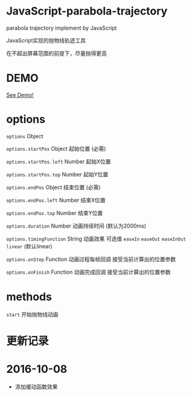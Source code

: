 # JavaScript-parabola-trajectory
parabola trajectory implement by JavaScript

JavaScript实现的抛物线轨迹工具

在不超出屏幕范围的前提下，尽量抛得更高

# DEMO

[See Demo!](http://codepen.io/musiq/pen/EgvdyE)

# options

`options` Object


`options.startPos` Object 起始位置 (必需)

`options.startPos.left` Number 起始X位置

`options.startPos.top` Number 起始Y位置


`options.endPos` Object 结束位置 (必需)

`options.endPos.left` Number 结束X位置

`options.endPos.top` Number 结束Y位置


`options.duration` Number 动画持续时间 (默认为2000ms)

`options.timingFunction` String 动画效果 可选值 `easeIn` `easeOut` `easeInOut` `linear` (默认linear)

`options.onStep` Function 动画过程每帧回调 接受当前计算出的位置参数

`options.onFinish` Function 动画完成回调 接受当前计算出的位置参数

# methods

`start` 开始抛物线动画

# 更新记录

# 2016-10-08
* 添加缓动函数效果

